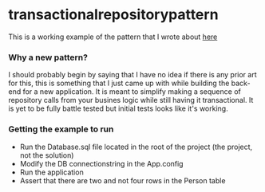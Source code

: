 transactionalrepositorypattern
==============================

This is a working example of the pattern that I wrote about [here](http://www.rosengren.me/blog/Transactional-repository-pattern/)

### Why a new pattern?
I should probably begin by saying that I have no idea if there is any prior art for this, this is something that I just came up with while building the back-end for a new application. It is meant to simplify making a sequence of repository calls from your busines logic while still having it transactional. It is yet to be fully battle tested but initial tests looks like it's working.

### Getting the example to run
-    Run the Database.sql file located in the root of the project (the project, not the solution)
-    Modify the DB connectionstring in the App.config
-    Run the application
-    Assert that there are two and not four rows in the Person table